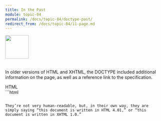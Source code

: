 ```yaml
---
title: In the Past
module: topic-04
permalink: /docs/topic-04/doctype-past/
redirect_from: /docs/topic-04/11-page.md
---
```


<img src="./../../../img/arrow-divider.svg" style="width: 75px; border: none; margin: 0px 0 20px 0" />

In older versions of HTML and XHTML, the DOCTYPE included additional information on the page, as well as a reference link to the specification.

<div id="code-heading">HTML</div>
```html
<!-- The DOCTYPE for HTML 4.01 looks like this: -->
<!DOCTYPE HTML PUBLIC"-//W3C//DTD HTML 4.01//EN" "http://www.w3.org/TR/html4/strict.dtd">


<!-- Here’s the DOCTYPE for XHTML 1.0: -->
<!DOCTYPE html PUBLIC "-//W3C//DTD XHTML 1.0 Strict //EN" "http://www.w3.org/TR/xhtml1/DTD/xhtml1-strict.dtd">
```

They’re not very human-readable, but, in their own way, they are simply saying “this document is written in HTML 4.01,” or “this document is written in XHTML 1.0.”
